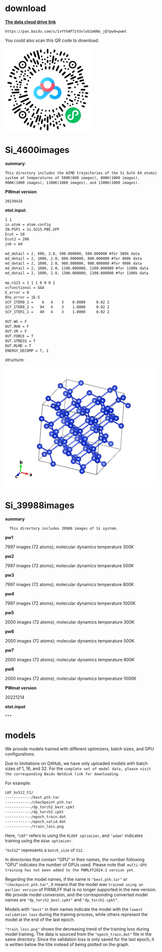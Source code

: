 # download
[**The data cloud drive link**](https://pan.baidu.com/s/1vYthAP7ztUvlob1m6No_jQ?pwd=pwmt)

```
https://pan.baidu.com/s/1vYthAP7ztUvlob1m6No_jQ?pwd=pwmt
```
You could also scan this QR code to download.

   ![Alt text](Sidata.png)

# Si_4600images

**summary**:
    
    This directory includes the AIMD trajectories of the Si bulk 64 atomic system at temperatures of 500K(600 images), 800K(1000 images), 900K(1000 images), 1100K(1000 images), and 1300K(1000 images).


**PWmat version**: 
    
    20230418

**etot.input**:

    1 1
    in.atom = atom.config
    IN.PSP1 = Si.SG15.PBE.UPF
    Ecut = 50
    Ecut2 = 200
    job = md
    
    md_detail = 2, 600, 2.0, 500.000000, 500.000000 #for 500k data
    md_detail = 2, 1000, 2.0, 800.000000, 800.000000 #for 800k data
    md_detail = 2, 1000, 2.0, 900.000000, 900.000000 #for 900k data
    md_detail = 2, 1000, 2.0, 1100.000000, 1100.000000 #for 1100k data
    md_detail = 2, 1000, 2.0, 1300.000000, 1300.000000 #for 1300k data

    mp_n123 = 1 1 1 0 0 0 2
    xcfunctional = GGA
    E_error = 0
    Rho_error = 1E-5
    SCF_ITER0_1 =    6   4    3    0.0000     0.02 2
    SCF_ITER0_2 =   94   4    3    1.0000     0.02 2
    SCF_ITER1_1 =   40   4    3    1.0000     0.02 2

    OUT.WG = F 
    OUT.RHO = F 
    OUT.VR = F 
    OUT.FORCE = T 
    OUT.STRESS = T 
    OUT.MLMD = T
    ENERGY_DECOMP = T, 1


structure:

![](./Si_4600images/POSCAR.png)

# Si_39988images

**summary**

      This directory includes 39988 images of Si system. 

**pw1**

   7997 images (72 atoms); molecular dynamics temperature  300K 


**pw2**

   7997 images (72 atoms); molecular dynamics temperature  500K 


**pw3**

   7997 images (72 atoms); molecular dynamics temperature  800K 


**pw4**

   7997 images (72 atoms); molecular dynamics temperature  1000K 


**pw5**

   2000 images (72 atoms); molecular dynamics temperature  300K 


**pw6**

   2000 images (72 atoms); molecular dynamics temperature  500K 


**pw7**

   2000 images (72 atoms); molecular dynamics temperature  800K 


**pw8**

   2000 images (72 atoms); molecular dynamics temperature  1000K 


**PWmat version** 
    
   20221214

**etot.input**

    ***

# **models**

We provide models trained with different optimizers, batch sizes, and GPU configurations.

Due to limitations on GitHub, we have only uploaded models with batch sizes of 1, 16, and 32. For the `complete set of model data, please visit the corresponding Baidu Netdisk link for downloading`.

For example:
```
LKF_bs512_t1/
------------/best.pth.tar
------------/checkpoint.pth.tar
------------/dp_torch2_best.cpkt
------------/dp_torch2.cpkt
------------/epoch_train.dat
------------/epoch_valid.dat
------------/train_loss.png
```
Here, `"LKF"` refers to using the `RLEKF optimizer`, and `"adam"` indicates training using the `Adam optimizer`. 

`"bs512"` represents a `batch_size` of `512`.

In directories that contain "GPU" in their names, the number following "GPU" indicates the number of GPUs used. Please note that` multi-GPU training has not been added to the PWMLFF2024.3 version yet`.

Regarding the model names, if the name is `"best.pth.tar"` or `"checkpoint.pth.tar"`, it means that the model was `trained using an earlier version` of PWMLFF that is no longer supported in the new version. We provide model conversion, and the corresponding converted model names are `"dp_torch2_best.cpkt"` and `"dp_torch2.cpkt"`.

Models with `"best"` in their names indicate the model with the `lowest validation loss` during the training process, while others represent the model at the end of the last epoch.

`"train_loss.png"` shows the decreasing trend of the training loss during model training. The data is sourced from the `"epoch_train.dat"` file in the same directory. Since the validation loss is only saved for the last epoch, it is written below the title instead of being plotted on the graph.

